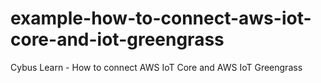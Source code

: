 # example-how-to-connect-aws-iot-core-and-iot-greengrass
Cybus Learn - How to connect AWS IoT Core and AWS IoT Greengrass
